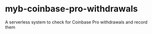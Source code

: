 # myb-coinbase-pro-withdrawals
A serverless system to check for Coinbase Pro withdrawals and record them
